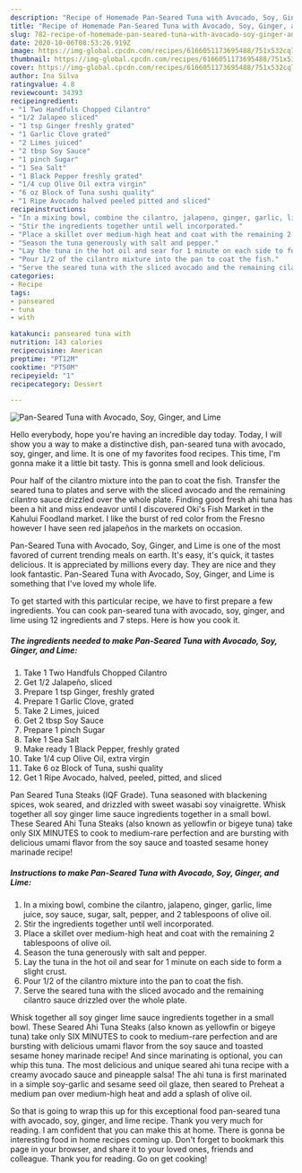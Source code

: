 ```yaml
---
description: "Recipe of Homemade Pan-Seared Tuna with Avocado, Soy, Ginger, and Lime"
title: "Recipe of Homemade Pan-Seared Tuna with Avocado, Soy, Ginger, and Lime"
slug: 782-recipe-of-homemade-pan-seared-tuna-with-avocado-soy-ginger-and-lime
date: 2020-10-06T08:53:26.919Z
image: https://img-global.cpcdn.com/recipes/6166051173695488/751x532cq70/pan-seared-tuna-with-avocado-soy-ginger-and-lime-recipe-main-photo.jpg
thumbnail: https://img-global.cpcdn.com/recipes/6166051173695488/751x532cq70/pan-seared-tuna-with-avocado-soy-ginger-and-lime-recipe-main-photo.jpg
cover: https://img-global.cpcdn.com/recipes/6166051173695488/751x532cq70/pan-seared-tuna-with-avocado-soy-ginger-and-lime-recipe-main-photo.jpg
author: Ina Silva
ratingvalue: 4.8
reviewcount: 34393
recipeingredient:
- "1 Two Handfuls Chopped Cilantro"
- "1/2 Jalapeo sliced"
- "1 tsp Ginger freshly grated"
- "1 Garlic Clove grated"
- "2 Limes juiced"
- "2 tbsp Soy Sauce"
- "1 pinch Sugar"
- "1 Sea Salt"
- "1 Black Pepper freshly grated"
- "1/4 cup Olive Oil extra virgin"
- "6 oz Block of Tuna sushi quality"
- "1 Ripe Avocado halved peeled pitted and sliced"
recipeinstructions:
- "In a mixing bowl, combine the cilantro, jalapeno, ginger, garlic, lime juice, soy sauce, sugar, salt, pepper, and 2 tablespoons of olive oil."
- "Stir the ingredients together until well incorporated."
- "Place a skillet over medium-high heat and coat with the remaining 2 tablespoons of olive oil."
- "Season the tuna generously with salt and pepper."
- "Lay the tuna in the hot oil and sear for 1 minute on each side to form a slight crust."
- "Pour 1/2 of the cilantro mixture into the pan to coat the fish."
- "Serve the seared tuna with the sliced avocado and the remaining cilantro sauce drizzled over the whole plate."
categories:
- Recipe
tags:
- panseared
- tuna
- with

katakunci: panseared tuna with 
nutrition: 143 calories
recipecuisine: American
preptime: "PT12M"
cooktime: "PT50M"
recipeyield: "1"
recipecategory: Dessert

---
```



![Pan-Seared Tuna with Avocado, Soy, Ginger, and Lime](https://img-global.cpcdn.com/recipes/6166051173695488/751x532cq70/pan-seared-tuna-with-avocado-soy-ginger-and-lime-recipe-main-photo.jpg)

Hello everybody, hope you're having an incredible day today. Today, I will show you a way to make a distinctive dish, pan-seared tuna with avocado, soy, ginger, and lime. It is one of my favorites food recipes. This time, I'm gonna make it a little bit tasty. This is gonna smell and look delicious.

Pour half of the cilantro mixture into the pan to coat the fish. Transfer the seared tuna to plates and serve with the sliced avocado and the remaining cilantro sauce drizzled over the whole plate. Finding good fresh ahi tuna has been a hit and miss endeavor until I discovered Oki&#39;s Fish Market in the Kahului Foodland market. I like the burst of red color from the Fresno however I have seen red jalapeños in the markets on occasion.

Pan-Seared Tuna with Avocado, Soy, Ginger, and Lime is one of the most favored of current trending meals on earth. It's easy, it's quick, it tastes delicious. It is appreciated by millions every day. They are nice and they look fantastic. Pan-Seared Tuna with Avocado, Soy, Ginger, and Lime is something that I've loved my whole life.


To get started with this particular recipe, we have to first prepare a few ingredients. You can cook pan-seared tuna with avocado, soy, ginger, and lime using 12 ingredients and 7 steps. Here is how you cook it.

<!--inarticleads1-->

##### The ingredients needed to make Pan-Seared Tuna with Avocado, Soy, Ginger, and Lime:

1. Take 1 Two Handfuls Chopped Cilantro
1. Get 1/2 Jalapeño, sliced
1. Prepare 1 tsp Ginger, freshly grated
1. Prepare 1 Garlic Clove, grated
1. Take 2 Limes, juiced
1. Get 2 tbsp Soy Sauce
1. Prepare 1 pinch Sugar
1. Take 1 Sea Salt
1. Make ready 1 Black Pepper, freshly grated
1. Take 1/4 cup Olive Oil, extra virgin
1. Take 6 oz Block of Tuna, sushi quality
1. Get 1 Ripe Avocado, halved, peeled, pitted, and sliced


Pan Seared Tuna Steaks (IQF Grade). Tuna seasoned with blackening spices, wok seared, and drizzled with sweet wasabi soy vinaigrette. Whisk together all soy ginger lime sauce ingredients together in a small bowl. These Seared Ahi Tuna Steaks (also known as yellowfin or bigeye tuna) take only SIX MINUTES to cook to medium-rare perfection and are bursting with delicious umami flavor from the soy sauce and toasted sesame honey marinade recipe! 

<!--inarticleads2-->

##### Instructions to make Pan-Seared Tuna with Avocado, Soy, Ginger, and Lime:

1. In a mixing bowl, combine the cilantro, jalapeno, ginger, garlic, lime juice, soy sauce, sugar, salt, pepper, and 2 tablespoons of olive oil.
1. Stir the ingredients together until well incorporated.
1. Place a skillet over medium-high heat and coat with the remaining 2 tablespoons of olive oil.
1. Season the tuna generously with salt and pepper.
1. Lay the tuna in the hot oil and sear for 1 minute on each side to form a slight crust.
1. Pour 1/2 of the cilantro mixture into the pan to coat the fish.
1. Serve the seared tuna with the sliced avocado and the remaining cilantro sauce drizzled over the whole plate.


Whisk together all soy ginger lime sauce ingredients together in a small bowl. These Seared Ahi Tuna Steaks (also known as yellowfin or bigeye tuna) take only SIX MINUTES to cook to medium-rare perfection and are bursting with delicious umami flavor from the soy sauce and toasted sesame honey marinade recipe! And since marinating is optional, you can whip this tuna. The most delicious and unique seared ahi tuna recipe with a creamy avocado sauce and pineapple salsa! The ahi tuna is first marinated in a simple soy-garlic and sesame seed oil glaze, then seared to Preheat a medium pan over medium-high heat and add a splash of olive oil. 

So that is going to wrap this up for this exceptional food pan-seared tuna with avocado, soy, ginger, and lime recipe. Thank you very much for reading. I am confident that you can make this at home. There is gonna be interesting food in home recipes coming up. Don't forget to bookmark this page in your browser, and share it to your loved ones, friends and colleague. Thank you for reading. Go on get cooking!

